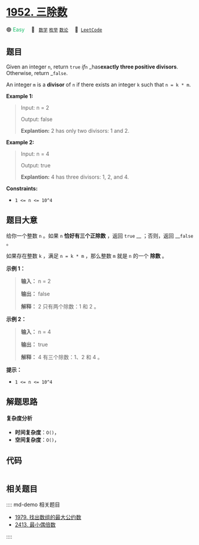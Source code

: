# [1952. 三除数](https://leetcode.com/problems/three-divisors)

🟢 <font color=#15bd66>Easy</font>&emsp; 🔖&ensp; [`数学`](/leetcode/outline/tag/math.md) [`枚举`](/leetcode/outline/tag/enumeration.md) [`数论`](/leetcode/outline/tag/number-theory.md)&emsp; 🔗&ensp;[`LeetCode`](https://leetcode.com/problems/three-divisors)


## 题目

Given an integer `n`, return `true` _if_`n` _has**exactly three positive
divisors**. Otherwise, return _`false`.

An integer `m` is a **divisor** of `n` if there exists an integer `k` such
that `n = k * m`.



**Example 1:**

> Input: n = 2
> 
> Output: false
> 
> **Explantion:** 2 has only two divisors: 1 and 2.

**Example 2:**

> Input: n = 4
> 
> Output: true
> 
> **Explantion:** 4 has three divisors: 1, 2, and 4.

**Constraints:**

  * `1 <= n <= 10^4`


## 题目大意

给你一个整数 `n` 。如果 `n` **恰好有三个正除数** ，返回 `true` __ ；否则，返回 __`false` 。

如果存在整数 `k` ，满足 `n = k * m` ，那么整数 `m` 就是 `n` 的一个 **除数** 。



**示例 1：**

> 
> 
> 
> 
> 
> **输入：** n = 2
> 
> **输出：** false
> 
> **解释：** 2 只有两个除数：1 和 2 。

**示例 2：**

> 
> 
> 
> 
> 
> **输入：** n = 4
> 
> **输出：** true
> 
> **解释：** 4 有三个除数：1、2 和 4 。
> 
> 



**提示：**

  * `1 <= n <= 10^4`


## 解题思路

#### 复杂度分析

- **时间复杂度**：`O()`，
- **空间复杂度**：`O()`，

## 代码

```javascript

```

## 相关题目

:::: md-demo 相关题目
- [1979. 找出数组的最大公约数](https://leetcode.com/problems/find-greatest-common-divisor-of-array)
- [2413. 最小偶倍数](https://leetcode.com/problems/smallest-even-multiple)

::::
